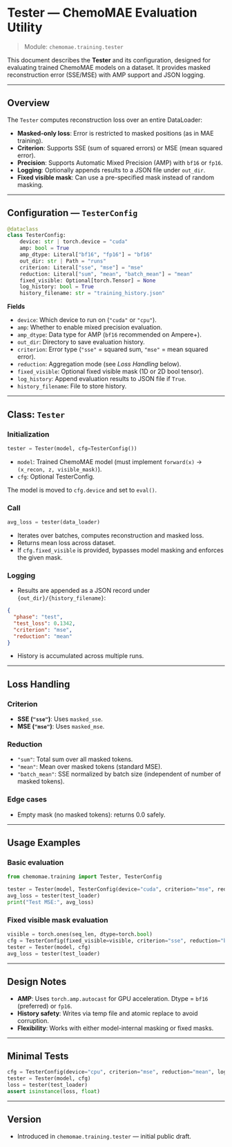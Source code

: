 # Tester — ChemoMAE Evaluation Utility

> Module: `chemomae.training.tester`

This document describes the **Tester** and its configuration, designed for evaluating trained ChemoMAE models on a dataset. It provides masked reconstruction error (SSE/MSE) with AMP support and JSON logging.

---

## Overview

The `Tester` computes reconstruction loss over an entire DataLoader:

* **Masked-only loss**: Error is restricted to masked positions (as in MAE training).
* **Criterion**: Supports SSE (sum of squared errors) or MSE (mean squared error).
* **Precision**: Supports Automatic Mixed Precision (AMP) with `bf16` or `fp16`.
* **Logging**: Optionally appends results to a JSON file under `out_dir`.
* **Fixed visible mask**: Can use a pre-specified mask instead of random masking.

---

## Configuration — `TesterConfig`

```python
@dataclass
class TesterConfig:
    device: str | torch.device = "cuda"
    amp: bool = True
    amp_dtype: Literal["bf16", "fp16"] = "bf16"
    out_dir: str | Path = "runs"
    criterion: Literal["sse", "mse"] = "mse"
    reduction: Literal["sum", "mean", "batch_mean"] = "mean"
    fixed_visible: Optional[torch.Tensor] = None
    log_history: bool = True
    history_filename: str = "training_history.json"
```

**Fields**

* `device`: Which device to run on (`"cuda"` or `"cpu"`).
* `amp`: Whether to enable mixed precision evaluation.
* `amp_dtype`: Data type for AMP (`bf16` recommended on Ampere+).
* `out_dir`: Directory to save evaluation history.
* `criterion`: Error type (`"sse"` = squared sum, `"mse"` = mean squared error).
* `reduction`: Aggregation mode (see *Loss Handling* below).
* `fixed_visible`: Optional fixed visible mask (1D or 2D bool tensor).
* `log_history`: Append evaluation results to JSON file if `True`.
* `history_filename`: File to store history.

---

## Class: `Tester`

### Initialization

```python
tester = Tester(model, cfg=TesterConfig())
```

* `model`: Trained ChemoMAE model (must implement `forward(x)` → `(x_recon, z, visible_mask)`).
* `cfg`: Optional TesterConfig.

The model is moved to `cfg.device` and set to `eval()`.

### Call

```python
avg_loss = tester(data_loader)
```

* Iterates over batches, computes reconstruction and masked loss.
* Returns mean loss across dataset.
* If `cfg.fixed_visible` is provided, bypasses model masking and enforces the given mask.

### Logging

* Results are appended as a JSON record under `{out_dir}/{history_filename}`:

```json
{
  "phase": "test",
  "test_loss": 0.1342,
  "criterion": "mse",
  "reduction": "mean"
}
```

* History is accumulated across multiple runs.

---

## Loss Handling

### Criterion

* **SSE (`"sse"`)**: Uses `masked_sse`.
* **MSE (`"mse"`)**: Uses `masked_mse`.

### Reduction

* `"sum"`: Total sum over all masked tokens.
* `"mean"`: Mean over masked tokens (standard MSE).
* `"batch_mean"`: SSE normalized by batch size (independent of number of masked tokens).

### Edge cases

* Empty mask (no masked tokens): returns 0.0 safely.

---

## Usage Examples

### Basic evaluation

```python
from chemomae.training import Tester, TesterConfig

tester = Tester(model, TesterConfig(device="cuda", criterion="mse", reduction="mean"))
avg_loss = tester(test_loader)
print("Test MSE:", avg_loss)
```

### Fixed visible mask evaluation

```python
visible = torch.ones(seq_len, dtype=torch.bool)
cfg = TesterConfig(fixed_visible=visible, criterion="sse", reduction="batch_mean")
tester = Tester(model, cfg)
avg_loss = tester(test_loader)
```

---

## Design Notes

* **AMP**: Uses `torch.amp.autocast` for GPU acceleration. Dtype = `bf16` (preferred) or `fp16`.
* **History safety**: Writes via temp file and atomic replace to avoid corruption.
* **Flexibility**: Works with either model-internal masking or fixed masks.

---

## Minimal Tests

```python
cfg = TesterConfig(device="cpu", criterion="mse", reduction="mean", log_history=False)
tester = Tester(model, cfg)
loss = tester(test_loader)
assert isinstance(loss, float)
```

---

## Version

* Introduced in `chemomae.training.tester` — initial public draft.
